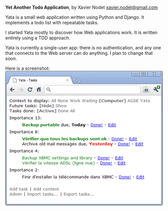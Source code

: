 __Yet Another Todo Application__, by Xavier Nodet <xavier.nodet@gmail.com>

Yata is a small web application written using Python and
Django.  It implements a todo list with repeatable tasks.

I started Yata mostly to discover how Web applications work.
It is written entirely using a TDD approach.

Yata is currently a single-user app: there is no 
authentication, and any one that connects to the Web
server can do anything.  I plan to change that soon.

Here is a screenshot:
![Yata screeshot](https://github.com/nodet/yata/raw/master/yata-screenshot.png "Main Yata page")
